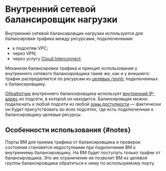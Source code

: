 # Внутренний сетевой балансировщик нагрузки

Внутренний сетевой балансировщик нагрузки используется для балансировки трафика между ресурсами, подключенными:

* к подсетям VPC;
* через VPN;
* через услугу [Cloud Interconnect](../../interconnect/concepts/index.md).

Механизм балансировки трафика и принцип использования у внутреннего сетевого балансировщика такие же, как и у внешнего: трафик распределяется по ресурсам из [целевых групп](target-resources.md), подключенных к балансировщику. 

[Обработчик](listener.md) внутреннего балансировщика использует [внутренний IP-адрес](../../vpc/concepts/address.md) из подсети, в которой он находится. Балансировщик можно подключать к любой подсети из любой [зоны доступности](../../overview/concepts/geo-scope.md) — фактически он будет присутствовать во всех подсетях, где есть подключенные к балансировщику целевые ресурсы. 

## Особенности использования {#notes}

Порты ВМ для приема трафика от балансировщика и проверок состояния становятся недоступными при подключении ВМ к внутреннему балансировщику. На ВМ будет поступать только трафик от балансировщика. Это же ограничение не позволит ВМ из целевой группы балансировщика обратиться к нему по используемому порту. 

